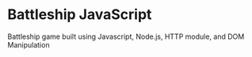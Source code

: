 # Battleship JavaScript

Battleship game built using Javascript, Node.js, HTTP module, and DOM Manipulation
